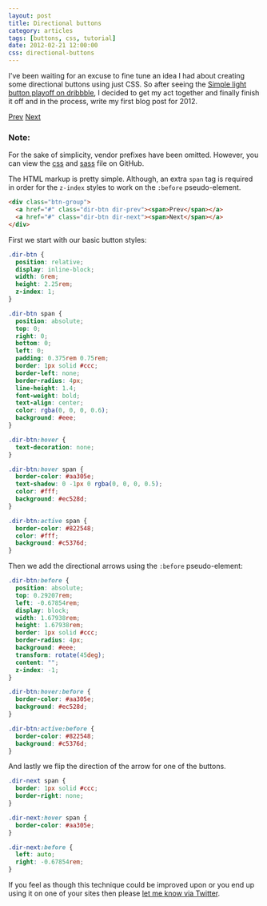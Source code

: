 ```yaml
---
layout: post
title: Directional buttons
category: articles
tags: [buttons, css, tutorial]
date: 2012-02-21 12:00:00
css: directional-buttons
---
```


I've been waiting for an excuse to fine tune an idea I had about creating some directional buttons using just CSS. So after seeing the [Simple light button playoff on dribbble](http://dribbble.com/shots/433299-Simple-light-button/rebounds), I decided to get my act together and finally finish it off and in the process, write my first blog post for 2012.

<div class="panel panel-demo">
  <div id="dir-btns" class="btn-group">
    <a href="#" class="dir-btn dir-prev"><span>Prev</span></a>
    <a href="#" class="dir-btn dir-next"><span>Next</span></a>
  </div>
</div>

<div class="alert">
  <h3>Note:</h3>
  <p>For the sake of simplicity, vendor prefixes have been omitted. However, you can view the <a href="http://github.com/nathanstaines/nathanstaines.github.com/blob/source/css/directional-buttons.css">css</a> and <a href="http://github.com/nathanstaines/nathanstaines.github.com/blob/source/sass/directional-buttons.scss">sass</a> file on GitHub.</p>
</div>

The HTML markup is pretty simple. Although, an extra `span` tag is required in order for the `z-index` styles to work on the `:before` pseudo-element.

``` html
<div class="btn-group">
  <a href="#" class="dir-btn dir-prev"><span>Prev</span></a>
  <a href="#" class="dir-btn dir-next"><span>Next</span></a>
</div>
```

First we start with our basic button styles:

``` css
.dir-btn {
  position: relative;
  display: inline-block;
  width: 6rem;
  height: 2.25rem;
  z-index: 1;
}

.dir-btn span {
  position: absolute;
  top: 0;
  right: 0;
  bottom: 0;
  left: 0;
  padding: 0.375rem 0.75rem;
  border: 1px solid #ccc;
  border-left: none;
  border-radius: 4px;
  line-height: 1.4;
  font-weight: bold;
  text-align: center;
  color: rgba(0, 0, 0, 0.6);
  background: #eee;
}

.dir-btn:hover {
  text-decoration: none;
}

.dir-btn:hover span {
  border-color: #aa305e;
  text-shadow: 0 -1px 0 rgba(0, 0, 0, 0.5);
  color: #fff;
  background: #ec528d;
}

.dir-btn:active span {
  border-color: #822548;
  color: #fff;
  background: #c5376d;
}
```

Then we add the directional arrows using the `:before` pseudo-element:

``` css
.dir-btn:before {
  position: absolute;
  top: 0.29207rem;
  left: -0.67854rem;
  display: block;
  width: 1.67938rem;
  height: 1.67938rem;
  border: 1px solid #ccc;
  border-radius: 4px;
  background: #eee;
  transform: rotate(45deg);
  content: "";
  z-index: -1;
}

.dir-btn:hover:before {
  border-color: #aa305e;
  background: #ec528d;
}

.dir-btn:active:before {
  border-color: #822548;
  background: #c5376d;
}
```

And lastly we flip the direction of the arrow for one of the buttons.

``` css
.dir-next span {
  border: 1px solid #ccc;
  border-right: none;
}

.dir-next:hover span {
  border-color: #aa305e;
}

.dir-next:before {
  left: auto;
  right: -0.67854rem;
}
```

If you feel as though this technique could be improved upon or you end up using it on one of your sites then please [let me know via Twitter](http://twitter.com/nathanstaines).

